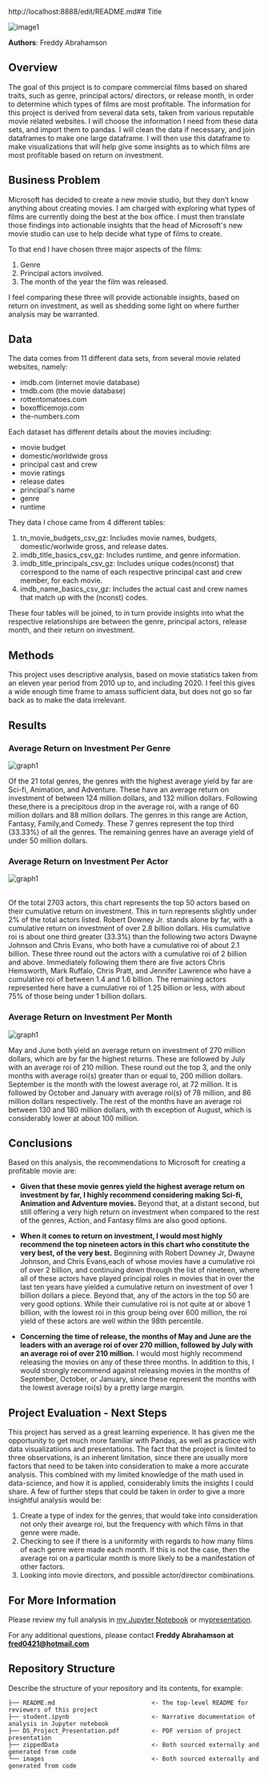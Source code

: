 http://localhost:8888/edit/README.md## Title

![image1](./images/director_shot.jpeg)


**Authors**: Freddy Abrahamson

## Overview

The goal of this project is to compare commercial films based on shared traits, such as genre, principal actors/ directors, or release month, in order to determine which types of films are most profitable. The information for this project is derived from several data sets, taken from various reputable movie related websites. I will choose the information I need from these data sets, and import them to pandas. I will clean the data if necessary, and join dataframes to make one large dataframe. I will then use this dataframe to make visualizations that will help give some insights as to which films are most profitable based on return on investment.
## Business Problem

Microsoft has decided to create a new movie studio, but they don’t know anything about creating movies. I am charged with exploring what types of films are currently doing the best at the box office. I must then translate those findings into actionable insights that the head of Microsoft's new movie studio can use to help decide what type of films to create.

To that end I have chosen three major aspects of the films:

1. Genre
2. Principal actors involved.
3. The month of the year the film was released.

I feel comparing these three  will provide actionable insights, based on return on investment,
as well as shedding some light on where further analysis may be warranted. 



## Data


The data comes from 11 different data sets, from several movie related websites, namely:
* imdb.com  (internet movie database)
* tmdb.com  (the movie database)
* rottentomatoes.com
* boxofficemojo.com
* the-numbers.com

Each dataset has different details about the movies including:
* movie budget
* domestic/worldwide gross
* principal cast and crew
* movie ratings
* release dates
* principal's name
* genre
* runtime

They data I chose came from 4 different tables:
1. tn_movie_budgets_csv_gz: Includes movie names, budgets, domestic/worlwide gross, and release dates.
2. imdb_title_basics_csv_gz: Includes runtime, and genre information.
3. imdb_title_principals_csv_gz: Includes unique codes(nconst) that correspond to the name of each                  respective principal cast and crew member, for each movie.
4. imdb_name_basics_csv_gz: Includes the actual cast and crew names that match up with the (nconst) codes. 

These four tables will be joined, to in turn provide insights into what the respective relationships are
between the genre, principal actors, release month, and their return on investment.

## Methods

This project uses descriptive analysis, based on movie statistics taken from an eleven year period from 2010 up to,            and including 2020. I feel this gives a wide enough time frame to amass sufficient data, but does not go so far back 
as to make the data irrelevant.


## Results


### Average Return on Investment Per Genre
![graph1](./images/genre_roi_chart.png)


Of the 21 total genres, the genres with the highest average yield by far are Sci-fi, Animation, and Adventure. These have an average return on investment of between 124 million dollars, and 132 million dollars. Following these,there is a precipitous drop in the average roi, with a range of 60 million dollars and 88 million dollars. The genres in this range are Action, Fantasy, Family,and Comedy. These 7 genres represent the top third (33.33%) of all the genres. The remaining genres have an average yield of under 50 million dollars.



### Average Return on Investment Per Actor
![graph1](./images/actor_roi_chart.png)

<br>
Of the total 2703 actors, this chart represents the top 50 actors based on their cumulative return on investment. This in turn represents slightly under 2% of the total actors listed. Robert Downey Jr. stands alone by far, with a cumulative return on investment of over 2.8 billion dollars. His cumulative roi is about one third greater (33.3%) than the following two actors Dwayne Johnson and Chris Evans, who both have a cumulative roi of about 2.1 billion. These three round out the actors with a cumulative roi of 2 billion and above. Immediately following them there are five actors Chris Hemsworth, Mark Ruffalo, Chris Pratt, and Jennifer Lawrence who have a cumulative roi of between 1.4 and 1.6 billion. The remaining actors represented here have a cumulative roi of 1.25 billion or less, with about 75% of those being under 1 billion dollars.


### Average Return on Investment Per Month
![graph1](./images/month_roi_chart.png)


May and June both yield an average return on investment of 270 million dollars, which are by far the highest returns. These are followed by July with an average roi of 210 million. These round out the top 3, and the only months with average roi(s) greater than or equal to, 200 million dollars. September is the month with the lowest average roi, at 72 million. It is followed by October and January with average roi(s) of 78 million, and 86 million dollars respectively. The rest of the months have an average roi between 130 and 180 million dollars, with th exception of August, which is considerably lower at about 100 million.


## Conclusions

Based on this analysis, the recommendations to Microsoft for creating a profitable movie are:

* **Given that these movie genres yield the highest average return on investment by far, I highly recommend 
  considering making Sci-fi, Animation and Adventure movies.** Beyond that, at a distant second, but still         offering  a very high return on investment when compared to the rest of the genres, Action, and Fantasy films     are also good options.
  
  
* **When it comes to return on investment, I would most highly recommend the top nineteen actors in this chart      who constitute the very best, of the very best.** Beginning with Robert Downey Jr, Dwayne Johnson, and Chris      Evans,each of whose movies have a cumulative roi of over 2 billion, and continuing down through the list of      nineteen, where all of these actors have played principal roles in movies that in over the last ten years        have yielded a cumulative return on investment of over 1 billion dollars a piece. Beyond that, any of the        actors in the top 50 are very good options. While their cumulative roi is not quite at or above 1 billion,        with the lowest roi in this group being over 600 million, the roi yield of these actors are well within the      98th percentile. 
  
  
* **Concerning the time of release, the months of May and June are the leaders with an average roi of over 270       million, followed by July with an average roi of over 210 million.**  I would most highly recommend releasing     the movies on any of these three months. In addition to this, I would strongly recommend against releasing       movies in the months of September, October, or January, since these represent the months with the                 lowest average roi(s) by a pretty large margin.


## Project Evaluation - Next Steps

This project has served as a great learning experience. It has given me the opportunity to get 
much more familiar with Pandas, as well as practice with data visualizatiions and presentations.
The fact that the project is limited to three observations, is an inherent limitation, since                 there are usually more factors that need to be taken into consideration to make a more accurate           analysis. This combined with my limited knowledge of the math used in data-science, and how it
is applied, considerably limits the insights I could share. A few of further steps that could be taken
in order to give a more insightful analysis would be:

1. Create a type of index for the genres, that would take into consideration not only their avearge roi,
   but the frequency with which films in that genre were made.
2. Checking to see if there is a uniformity with regards to how many films of each genre were made each month.      If this is not the case, then the average roi on a particular month is more likely to be a manifestation
   of other factors.
3. Looking into movie directors, and possible actor/director combinations. 


## For More Information

Please review my full analysis in [my Jupyter Notebook](./student.ipynb) or my[presentation](./DS_Project_Presentation.pdf).

For any additional questions, please contact **Freddy Abrahamson at fred0421@hotmail.com**

## Repository Structure

Describe the structure of your repository and its contents, for example:

```
├── README.md                           <- The top-level README for reviewers of this project
├── student.ipynb                       <- Narrative documentation of analysis in Jupyter notebook
├── DS_Project_Presentation.pdf         <- PDF version of project presentation
├── zippedData                          <- Both sourced externally and generated from code
└── images                              <- Both sourced externally and generated from code
```
